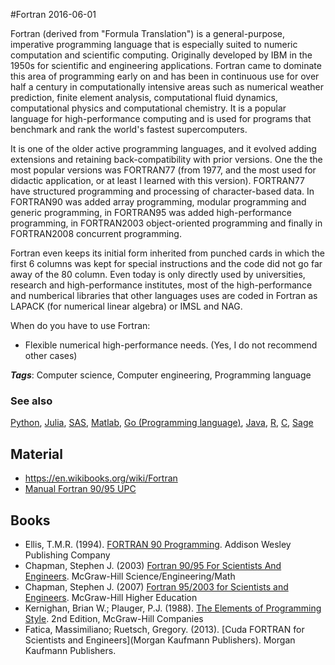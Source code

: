 
#Fortran
2016-06-01

Fortran (derived from "Formula Translation") is a general-purpose, imperative programming language that is especially suited to numeric computation and scientific computing. Originally developed by IBM in the 1950s for scientific and engineering applications. Fortran came to dominate this area of programming early on and has been in continuous use for over half a century in computationally intensive areas such as numerical weather prediction, finite element analysis, computational fluid dynamics, computational physics and computational chemistry. It is a popular language for high-performance computing and is used for programs that benchmark and rank the world's fastest supercomputers.

It is one of the older active programming languages, and it evolved adding extensions and retaining back-compatibility with prior versions. One the the most popular versions was FORTRAN77 (from 1977, and the most used for didactic application, or at least I learned with this version). FORTRAN77 have structured programming and processing of character-based data. In FORTRAN90 was added array programming, modular programming and generic programming, in FORTRAN95 was added high-performance programming, in FORTRAN2003 object-oriented programming and finally in FORTRAN2008 concurrent programming.

Fortran even keeps its initial form inherited from punched cards in which the first 6 columns was kept for special instructions and the code did not go far away of the 80 column. Even today is only directly used by universities, research and high-performance institutes, most of the high-performance and numberical libraries that other languages uses are coded in Fortran as LAPACK (for numerical linear algebra) or IMSL and NAG.

When do you have to use Fortran:
* Flexible numerical high-performance needs.
(Yes, I do not recommend other cases)

***Tags***: Computer science, Computer engineering, Programming language

### See also
[Python](/python), [Julia](/julia), [SAS](/sas), [Matlab](/matlab), [Go (Programming language)](/go_(programming_language)), [Java](/java), [R](/r), [C](/c), [Sage](/sage)
## Material
* https://en.wikibooks.org/wiki/Fortran
* [Manual Fortran 90/95 UPC](http://www-eio.upc.edu/lceio/manuals/Fortran95-manual.pdf)

## Books
* Ellis, T.M.R. (1994). [FORTRAN 90 Programming](https://www.goodreads.com/book/show/1172561.FORTRAN_90_Programming). Addison Wesley Publishing Company
* Chapman, Stephen J. (2003) [Fortran 90/95 For Scientists And Engineers](https://www.goodreads.com/book/show/1143124.Fortran_90_95_For_Scientists_And_Engineers). McGraw-Hill Science/Engineering/Math
* Chapman, Stephen J. (2007) [Fortran 95/2003 for Scientists and Engineers](https://www.goodreads.com/book/show/1187147.Fortran_95_2003_for_Scientists_and_Engineers). McGraw-Hill Higher Education
* Kernighan, Brian W.; Plauger, P.J. (1988). [The Elements of Programming Style](https://www.goodreads.com/book/show/454039.The_Elements_of_Programming_Style). 2nd Edition, McGraw-Hill Companies
* Fatica, Massimiliano; Ruetsch, Gregory. (2013). [Cuda FORTRAN for Scientists and Engineers](Morgan Kaufmann Publishers). Morgan Kaufmann Publishers.


